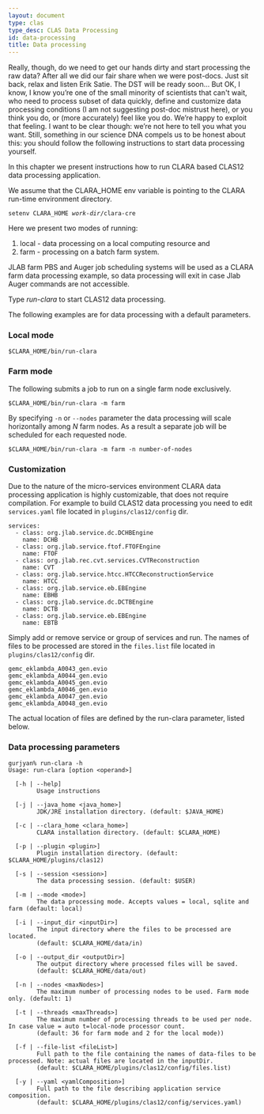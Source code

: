 ```yaml
---
layout: document
type: clas
type_desc: CLAS Data Processing
id: data-processing
title: Data processing
---
```


Really, though,
do we need to get our hands dirty and start processing the raw data?
After all we did our fair share when we were post-docs.
Just sit back, relax and listen Erik Satie.
The DST will be ready soon...
But OK, I know, I know you’re one of the small minority of scientists that can't wait,
who need to process subset of data quickly,
define and customize data processing conditions (I am not suggesting post-doc mistrust here),
or you think you do, or (more accurately) feel like you do.
We’re happy to exploit that feeling. I want to be clear though:
we’re not here to tell you what you want.
Still, something in our science DNA compels us to be honest about this:
you should follow the following instructions to start data processing yourself.

In this chapter we present instructions
how to run CLARA based CLAS12 data processing application.

We assume that the CLARA\_HOME env variable is pointing to
the CLARA run-time environment directory.

<div class="note info">
<code>setenv CLARA_HOME <em>work-dir</em>/clara-cre</code>
</div>

Here we present two modes of running:

1.  local - data processing on a local computing resource and
2.  farm - processing on a batch farm system.

JLAB farm PBS and Auger job scheduling systems will be used
as a CLARA farm data processing example,
so data processing will exit in case Jlab Auger commands are not accessible.

Type *run-clara* to start CLAS12 data processing.

The following examples are for data processing with a default parameters.

### Local mode

```
$CLARA_HOME/bin/run-clara
```

### Farm mode

The following submits a job to run on a single farm node exclusively.

```
$CLARA_HOME/bin/run-clara -m farm
```

By specifying `-n` or `--nodes` parameter
the data processing will scale horizontally among *N* farm nodes.
As a result a separate job will be scheduled for each requested node.

```
$CLARA_HOME/bin/run-clara -m farm -n number-of-nodes
```

### Customization

Due to the nature of the micro-services environment
CLARA data processing application is highly customizable,
that does not require compilation.
For example to build CLAS12 data processing you need to edit `services.yaml`
file located in `plugins/clas12/config` dir.

```
services:
  - class: org.jlab.service.dc.DCHBEngine
    name: DCHB
  - class: org.jlab.service.ftof.FTOFEngine
    name: FTOF
  - class: org.jlab.rec.cvt.services.CVTReconstruction
    name: CVT
  - class: org.jlab.service.htcc.HTCCReconstructionService
    name: HTCC
  - class: org.jlab.service.eb.EBEngine
    name: EBHB
  - class: org.jlab.service.dc.DCTBEngine
    name: DCTB
  - class: org.jlab.service.eb.EBEngine
    name: EBTB
```

Simply add or remove service or group of services and run.
The names of files to be processed are stored in the `files.list` file
located in `plugins/clas12/config` dir.

```
gemc_eklambda_A0043_gen.evio
gemc_eklambda_A0044_gen.evio
gemc_eklambda_A0045_gen.evio
gemc_eklambda_A0046_gen.evio
gemc_eklambda_A0047_gen.evio
gemc_eklambda_A0048_gen.evio
```

The actual location of files are defined by the run-clara parameter,
listed below.

### Data processing parameters

```
gurjyan% run-clara -h
Usage: run-clara [option <operand>]

  [-h | --help]
        Usage instructions

  [-j | --java_home <java_home>]
        JDK/JRE installation directory. (default: $JAVA_HOME)

  [-c | --clara_home <clara_home>]
        CLARA installation directory. (default: $CLARA_HOME)

  [-p | --plugin <plugin>]
        Plugin installation directory. (default: $CLARA_HOME/plugins/clas12)

  [-s | --session <session>]
        The data processing session. (default: $USER)

  [-m | --mode <mode>]
        The data processing mode. Accepts values = local, sqlite and farm (default: local)

  [-i | --input_dir <inputDir>]
        The input directory where the files to be processed are located.
        (default: $CLARA_HOME/data/in)

  [-o | --output_dir <outputDir>]
        The output directory where processed files will be saved.
        (default: $CLARA_HOME/data/out)

  [-n | --nodes <maxNodes>]
        The maximum number of processing nodes to be used. Farm mode only. (default: 1)

  [-t | --threads <maxThreads>]
        The maximum number of processing threads to be used per node. In case value = auto t=local-node processor count.
        (default: 36 for farm mode and 2 for the local mode))

  [-f | --file-list <fileList>]
        Full path to the file containing the names of data-files to be processed. Note: actual files are located in the inputDir.
        (default: $CLARA_HOME/plugins/clas12/config/files.list)

  [-y | --yaml <yamlComposition>]
        Full path to the file describing application service composition.
        (default: $CLARA_HOME/plugins/clas12/config/services.yaml)
```
